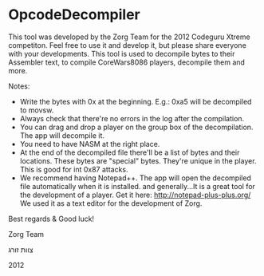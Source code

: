 OpcodeDecompiler
================

This tool was developed by the Zorg Team for the 2012 Codeguru Xtreme competiton.
Feel free to use it and develop it, but please share everyone with your developments.
This tool is used to decompile bytes to their Assembler text, to compile CoreWars8086 players, decompile them and more.

Notes:
- Write the bytes with 0x at the beginning. E.g.: 0xa5 will be decompiled to movsw.
- Always check that there're no errors in the log after the compilation.
- You can drag and drop a player on the group box of the decompilation. The app will decompile it.
- You need to have NASM at the right place.
- At the end of the decompiled file there'll be a list of bytes and their locations. These bytes are "special" bytes.
  They're unique in the player. This is good for int 0x87 attacks.
- We recommend having Notepad++. The app will open the decompiled file automatically when it is installed.
  and generally...It is a great tool for the development of a player. Get it here: http://notepad-plus-plus.org/
  We used it as a text editor for the development of Zorg.

Best regards & Good luck!

Zorg Team

צוות זורג

2012
